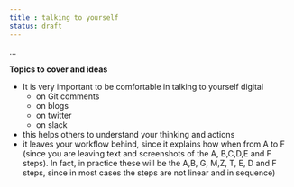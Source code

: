```yaml
---
title : talking to yourself
status: draft
---
```


...

**Topics to cover and ideas**

 - It is very important to be comfortable in talking to yourself digital 
     - on Git comments
     - on blogs
     - on twitter
     - on slack
 - this helps others to understand your thinking and actions
 - it leaves your workflow behind, since it explains how when from A to F (since you are leaving text and screenshots of the A, B,C,D,E and F steps). In fact, in practice these will be the A,B, G, M,Z, T, E, D and F steps, since in most cases the steps are not linear and in sequence)    